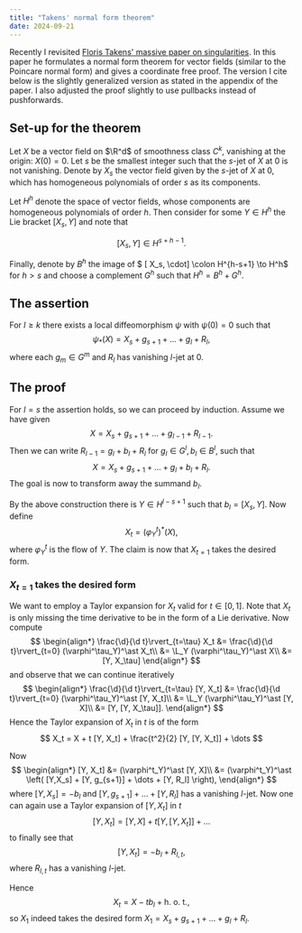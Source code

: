 ```yaml
---
title: "Takens' normal form theorem"
date: 2024-09-21
---
```


Recently I revisited [Floris Takens' massive paper on singularities](https://eudml.org/doc/103931). In this paper he formulates a normal form theorem for vector fields (similar to the Poincare normal form) and gives a coordinate free proof. The version I cite below is the slightly generalized version as stated in the appendix of the paper. I also adjusted the proof slightly to use pullbacks instead of pushforwards.

## Set-up for the theorem

Let $X$ be a vector field on $\R^d$ of smoothness class $C^k$, vanishing at the origin: $X(0) = 0$. Let $s$ be the smallest integer such that the $s$-jet of $X$ at 0 is not vanishing. Denote by $X_s$ the vector field given by the $s$-jet of $X$ at 0, which has homogeneous polynomials of order $s$ as its components.

Let $H^h$ denote the space of vector fields, whose components are homogeneous polynomials of order $h$. Then consider for some $Y \in H^h$ the Lie bracket $[ X_s , Y]$ and note that

$$  
[ X_s , Y] \in H^{s+h-1}.
$$

Finally, denote by $B^h$ the image of $ [ X_s, \cdot] \colon H^{h-s+1} \to H^h$ for $h>s$ and choose a complement $G^h$ such that $H^h = B^h + G^h$.

## The assertion

For $l\ge k$ there exists a local diffeomorphism $\psi$ with $\psi(0) = 0$ such that
$$
\psi_\ast(X) = X_s + g_{s+1} + \dots + g_l + R_l,
$$
where each $g_m \in G^m$ and $R_l$ has vanishing $l$-jet at 0.

## The proof

For $l = s$ the assertion holds, so we can proceed by induction. Assume we have given
$$
X = X_s + g_{s+1} + \dots + g_{l-1} + R_{l-1}.
$$
Then we can write $R_{l-1} = g_l + b_l + R_l$ for $g_l \in G^l, b_l \in B^l$, such that
$$
X = X_s + g_{s+1} + \dots + g_{l} + b_l + R_{l}.
$$
The goal is now to transform away the summand $b_l$.

By the above construction there is $Y \in H^{l-s+1}$ such that $b_l = [X_s, Y]$. Now define
$$
X_t = \left( \varphi^t_Y \right)^\ast (X),
$$
where $\varphi^t_Y$ is the flow of $Y$. The claim is now that $X_{t=1}$ takes the desired form.

### $X_{t=1}$ takes the desired form

We want to employ a Taylor expansion for $X_t$ valid for $t \in [0,1]$. Note that $X_t$ is only missing the time derivative to be in the form of a Lie derivative.
Now compute
$$
\begin{align*}
\frac{\d}{\d t}\rvert_{t=\tau} X_t &= \frac{\d}{\d t}\rvert_{t=0} (\varphi^\tau_Y)^\ast X_t\\
&= \L_Y (\varphi^\tau_Y)^\ast X\\
&= [Y, X_\tau]
\end{align*}
$$
and observe that we can continue iteratively
$$
\begin{align*}
\frac{\d}{\d t}\rvert_{t=\tau} [Y, X_t] &= \frac{\d}{\d t}\rvert_{t=0} (\varphi^\tau_Y)^\ast [Y, X_t]\\
&= \L_Y (\varphi^\tau_Y)^\ast [Y, X]\\
&= [Y, [Y, X_\tau]].
\end{align*}
$$
Hence the Taylor expansion of $X_t$ in $t$ is of the form
$$
X_t = X + t [Y, X_t] + \frac{t^2}{2} [Y, [Y, X_t]] + \dots
$$

Now
$$
\begin{align*}
[Y, X_t] &= (\varphi^t_Y)^\ast [Y, X]\\
&= (\varphi^t_Y)^\ast \left( [Y,X_s] + [Y, g_{s+1}] + \dots + [Y, R_l] \right),
\end{align*}
$$
where $[Y,X_s] = - b_l$ and $[Y, g_{s+1}] + \dots + [Y, R_l]$ has a vanishing $l$-jet. Now one can again use a Taylor expansion of $[Y, X_t]$ in $t$
$$
[Y, X_t] = [Y, X] + t [Y, [Y, X_t]] + \dots
$$ 
to finally see that
$$
[Y, X_t] = -b_l + R_{l,t},
$$
where $R_{l,t}$ has a vanishing $l$-jet.

Hence
$$
X_t = X - t b_l + \text{h. o. t.},
$$
so $X_1$ indeed takes the desired form $X_1 = X_s + g_{s+1} + \dots + g_{l} + R_{l}$.